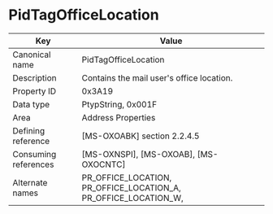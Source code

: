 # PidTagOfficeLocation

| Key | Value |
|---|---|
| Canonical name | PidTagOfficeLocation |
| Description | Contains the mail user's office location. |
| Property ID | 0x3A19 |
| Data type | PtypString, 0x001F |
| Area | Address Properties |
| Defining reference | [MS-OXOABK] section 2.2.4.5 |
| Consuming references | [MS-OXNSPI], [MS-OXOAB], [MS-OXOCNTC] |
| Alternate names | PR_OFFICE_LOCATION, PR_OFFICE_LOCATION_A, PR_OFFICE_LOCATION_W, |
